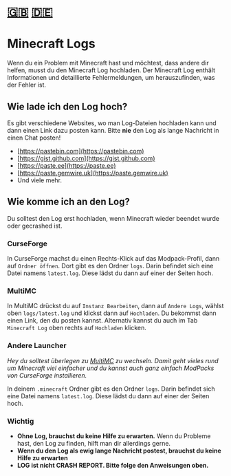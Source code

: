 # [🇬🇧](#en) [🇩🇪](#de)

<a name="de"></a>
# Minecraft Logs

Wenn du ein Problem mit Minecraft hast und möchtest, dass andere dir helfen, musst du den Minecraft Log hochladen.
Der Minecraft Log enthält Informationen und detaillierte Fehlermeldungen, um herauszufinden, was der Fehler ist.

## Wie lade ich den Log hoch?

Es gibt verschiedene Websites, wo man Log-Dateien hochladen kann und dann einen Link dazu posten kann.
Bitte **nie** den Log als lange Nachricht in einen Chat posten!

* [https://pastebin.com](https://pastebin.com)
* [https://gist.github.com](https://gist.github.com)
* [https://paste.ee](https://paste.ee)
* [https://paste.gemwire.uk](https://paste.gemwire.uk)
* Und viele mehr.

## Wie komme ich an den Log?

Du solltest den Log erst hochladen, wenn Minecraft wieder beendet wurde oder gecrashed ist.

### CurseForge

In CurseForge machst du einen Rechts-Klick auf das Modpack-Profil, dann auf `Ordner öffnen`.
Dort gibt es den Ordner `logs`.
Darin befindet sich eine Datei namens `latest.log`.
Diese lädst du dann auf einer der Seiten hoch.

### MultiMC

In MultiMC drückst du auf `Instanz Bearbeiten`, dann auf `Andere Logs`, wählst oben `logs/latest.log` und klickst dann
auf `Hochladen`.
Du bekommst dann einen Link, den du posten kannst.
Alternativ kannst du auch im Tab `Minecraft Log` oben rechts auf `Hochladen` klicken.

### Andere Launcher

*Hey du solltest überlegen zu [MultiMC](https://multimc.org/) zu wechseln.
Damit geht vieles rund um Minecraft viel einfacher und du kannst auch ganz einfach ModPacks von CurseForge installieren.*

In deinem `.minecraft` Ordner gibt es den Ordner `logs`.
Darin befindet sich eine Datei namens `latest.log`.
Diese lädst du dann auf einer der Seiten hoch.

### Wichtig

  * **Ohne Log, brauchst du keine Hilfe zu erwarten.**
    Wenn du Probleme hast, den Log zu finden, hilft man dir allerdings gerne.
  * **Wenn du den Log als ewig lange Nachricht postest, brauchst du keine Hilfe zu erwarten**
  * **LOG ist nicht CRASH REPORT. Bitte folge den Anweisungen oben.**